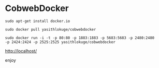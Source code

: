 # CobwebDocker

```sudo apt-get install docker.io```

```sudo docker pull yasithlokuge/cobwebdocker```

```sudo docker run -i -t -p 80:80 -p 1883:1883 -p 5683:5683 -p 2480:2480 -p 2424:2424 -p 2525:2525 yasithlokuge/cobwebdocker ```

[http://localhost/](http://localhost/)

enjoy
